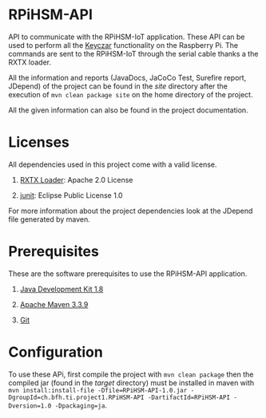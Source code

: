 # RPiHSM-API

API to communicate with the RPiHSM-IoT application. These API can be used to perform all the [Keyczar](https://github.com/google/keyczar/blob/master/LICENSE) functionality on the Raspberry Pi. 
The commands are sent to the RPiHSM-IoT through the serial cable thanks a the RXTX loader. 

All the information and reports (JavaDocs, JaCoCo Test, Surefire report, JDepend) of the project can be found in the *site* directory after the execution of `mvn clean package site`  on the home directory of the project.

All the given information can also be found in the project documentation.

# Licenses
All dependencies used in this project come with a valid license.

1. [RXTX Loader](https://github.com/reines/rxtx): Apache 2.0 License

2. [junit](http://junit.org/junit4/):  Eclipse Public License 1.0

For more information about the project dependencies look at the JDepend file generated by maven.
# Prerequisites
These are the software prerequisites to use the RPiHSM-API application.

1. [Java Development Kit 1.8](http://www.oracle.com/technetwork/java/javase/downloads/index-jsp-138363.html)

2. [Apache Maven 3.3.9](https://maven.apache.org/)

3. [Git](https://git-scm.com/)

# Configuration
To use these APi, first compile the project with `mvn clean package` then the compiled jar (found in the *target* directory) must be installed in maven with ` mvn install:install-file -Dfile=RPiHSM-API-1.0.jar -DgroupId=ch.bfh.ti.project1.RPiHSM-API -DartifactId=RPiHSM-API -Dversion=1.0 -Dpackaging=ja`.
